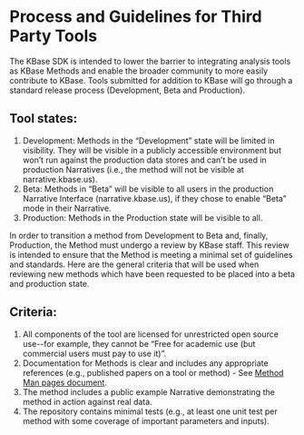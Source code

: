# Process and Guidelines for Third Party Tools

The KBase SDK is intended to lower the barrier to integrating analysis tools as KBase Methods and enable the broader community to more easily contribute to KBase. Tools submitted for addition  to KBase will go through a standard release process (Development, Beta and Production).

## Tool states:
1.	Development: Methods in the “Development” state will be limited in visibility. They will be visible in a publicly accessible environment but won’t run against the production data stores and can’t be used in production Narratives (i.e., the method will not be visible at narrative.kbase.us).
2.	Beta: Methods in “Beta” will be visible to all users in the production Narrative Interface (narrative.kbase.us), if they chose to enable “Beta” mode in their Narrative.
3.	Production: Methods in the Production state will be visible to all.  

In order to transition a method from Development to Beta and, finally, Production, the Method must undergo a review by KBase staff. This review is intended to ensure that the Method is meeting a minimal set of guidelines and standards. Here are the general criteria that will be used when reviewing new methods which have been requested to be placed into a beta and production state.

## Criteria:
1.	All components of the tool are licensed for unrestricted open source use--for example, they cannot be “Free for academic use (but commercial users must pay to use it)”.
2.	Documentation for Methods is clear and includes any appropriate references (e.g., published papers on a tool or method) - See [Method Man pages document](Method_man_page.md).
3.	The method includes a public example Narrative demonstrating the method in action against real data.
4.	The repository contains minimal tests (e.g., at least one unit test per method with some coverage of important parameters and inputs).
